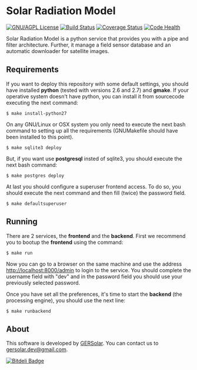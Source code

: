 Solar Radiation Model
=====================
[![GNU/AGPL License](http://www.gnu.org/graphics/agplv3-88x31.png)](https://github.com/ecolell/solar_radiation_model/blob/master/GNU-AGPL-3.0.txt) [![Build Status](https://travis-ci.org/ecolell/solar_radiation_model.png?branch=master)](https://travis-ci.org/ecolell/solar_radiation_model) [![Coverage Status](https://coveralls.io/repos/ecolell/solar_radiation_model/badge.png)](https://coveralls.io/r/ecolell/solar_radiation_model) [![Code Health](https://landscape.io/github/ecolell/solar_radiation_model/master/landscape.png)](https://landscape.io/github/ecolell/solar_radiation_model/master)

Solar Radiation Model is a python service that provides you with a pipe and filter architecture. Further, it manage a field sensor database and an automatic downloader for satellite images.

Requirements
------------

If you want to deploy this repository with some default settings, you should have installed **python** (tested with versions 2.6 and 2.7) and **gmake**. If your operative system doesn't have python, you can install it from sourcecode executing the next command:

	$ make install-python27

On any GNU/Linux or OSX system you only need to execute the next bash command to setting up all the requirements (GNUMakefile should have been installed to this point).

	$ make sqlite3 deploy

But, if you want use **postgresql** insted of sqlite3, you should execute the next bash command:

	$ make postgres deploy

At last you should configure a superuser frontend access. To do so, you should execute the next command and then fill (twice) the password field.

	$ make defaultsuperuser

Running
-------

There are 2 services, the **frontend** and the **backend**. First we recommend you to bootup the **frontend** using the command:

	$ make run

Now you can go to a browser on the same machine and use the address <http://localhost:8000/admin> to login to the service. You should complete the username field with "dev" and in the password field you should use your previously selected password.

Once you have set all the preferences, it's time to start the **backend** (the processing engine), you should use the next line:

	$ make runbackend

About
-----

This software is developed by [GERSolar](http://www.gersol.unlu.edu.ar/). You can contact us to <gersolar.dev@gmail.com>.


[![Bitdeli Badge](https://d2weczhvl823v0.cloudfront.net/ecolell/solar_radiation_model/trend.png)](https://bitdeli.com/free "Bitdeli Badge")

